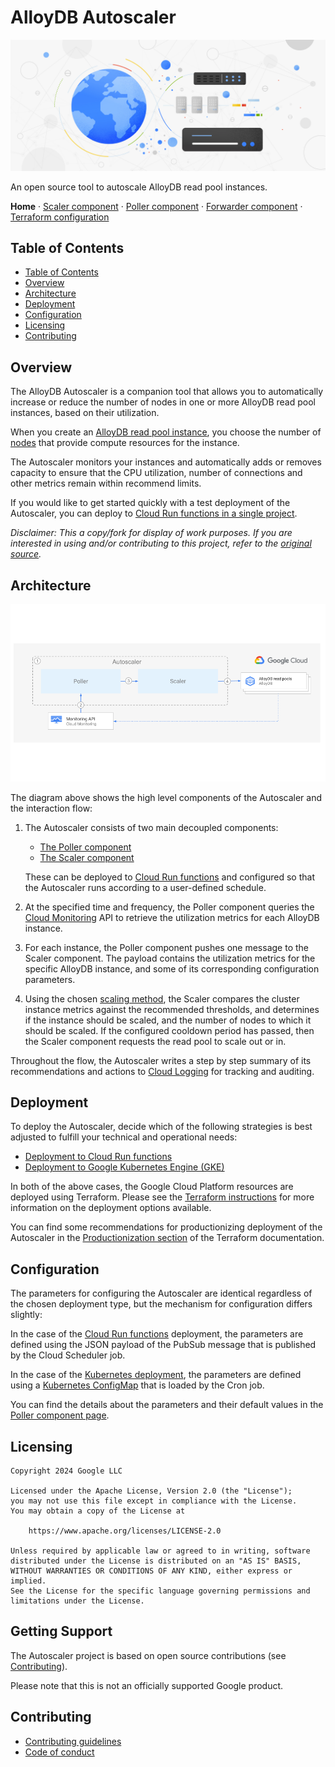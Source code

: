 # AlloyDB Autoscaler

![AlloyDB Autoscaler](./resources/hero-image.jpg)

An open source tool to autoscale AlloyDB read pool instances.

**Home** · [Scaler component](./src/alloydb-autoscaler/scaler/README.md) ·
[Poller component](./src/alloydb-autoscaler/poller/README.md) ·
[Forwarder component](./src/alloydb-autoscaler/forwarder/README.md) ·
[Terraform configuration](./terraform/README.md)

## Table of Contents

-   [Table of Contents](#table-of-contents)
-   [Overview](#overview)
-   [Architecture](#architecture)
-   [Deployment](#deployment)
-   [Configuration](#configuration)
-   [Licensing](#licensing)
-   [Contributing](#contributing)

## Overview

The AlloyDB Autoscaler is a companion tool that allows you to automatically
increase or reduce the number of nodes in one or more AlloyDB read pool
instances, based on their utilization.

When you create an [AlloyDB read pool instance][alloydb-instance], you choose
the number of [nodes][compute-capacity] that provide compute resources for the
instance.

The Autoscaler monitors your instances and automatically adds or removes
capacity to ensure that the CPU utilization, number of connections and other
metrics remain within recommend limits.

If you would like to get started quickly with a test deployment of the
Autoscaler, you can deploy to [Cloud Run functions in a single
project][single-project-deployment].

*Disclaimer: This a copy/fork for display of work purposes. If you are
interested in using and/or contributing to this project, refer to the
[original source](https://github.com/GoogleCloudPlatform/cloud-solutions/tree/main/projects/alloydb-autoscaler).*

## Architecture

![architecture-abstract](resources/architecture-abstract.png)

The diagram above shows the high level components of the Autoscaler and the
interaction flow:

1.  The Autoscaler consists of two main decoupled components:

    -   [The Poller component][autoscaler-poller]
    -   [The Scaler component][autoscaler-scaler]

    These can be deployed to [Cloud Run functions][cloud-functions] and
    configured so that the Autoscaler runs according to a user-defined schedule.

1.  At the specified time and frequency, the Poller component queries the
    [Cloud Monitoring][cloud-monitoring] API to retrieve the utilization metrics
    for each AlloyDB instance.

1.  For each instance, the Poller component pushes one message to the Scaler
    component. The payload contains the utilization metrics for the specific
    AlloyDB instance, and some of its corresponding configuration parameters.

1.  Using the chosen
    [scaling method](src/alloydb-autoscaler/scaler/README.md#scaling-methods),
    the Scaler compares the cluster instance metrics against the recommended
    thresholds, and determines if the instance should be scaled, and the number
    of nodes to which it should be scaled. If the configured cooldown period has
    passed, then the Scaler component requests the read pool to scale out or in.

Throughout the flow, the Autoscaler writes a step by step summary of its
recommendations and actions to [Cloud Logging][cloud-logging] for tracking and
auditing.

## Deployment

To deploy the Autoscaler, decide which of the following strategies is best
adjusted to fulfill your technical and operational needs:

-   [Deployment to Cloud Run functions](terraform/alloydb-autoscaler/cloud-functions/README.md)
-   [Deployment to Google Kubernetes Engine (GKE)](terraform/alloydb-autoscaler/gke/README.md)

In both of the above cases, the Google Cloud Platform resources are deployed
using Terraform. Please see the [Terraform instructions](terraform/README.md)
for more information on the deployment options available.

You can find some recommendations for productionizing deployment of the
Autoscaler in the
[Productionization section](terraform/README.md#productionization) of the
Terraform documentation.

## Configuration

The parameters for configuring the Autoscaler are identical regardless of the
chosen deployment type, but the mechanism for configuration differs slightly:

In the case of the
[Cloud Run functions](terraform/alloydb-autoscaler/cloud-functions/README.md#configuration)
deployment, the parameters are defined using the JSON payload of the PubSub
message that is published by the Cloud Scheduler job.

In the case of the
[Kubernetes deployment](terraform/alloydb-autoscaler/gke/README.md#configuration),
the parameters are defined using a [Kubernetes ConfigMap][configmap] that is
loaded by the Cron job.

You can find the details about the parameters and their default values in the
[Poller component page][autoscaler-poller].

## Licensing

```lang-none
Copyright 2024 Google LLC

Licensed under the Apache License, Version 2.0 (the "License");
you may not use this file except in compliance with the License.
You may obtain a copy of the License at

    https://www.apache.org/licenses/LICENSE-2.0

Unless required by applicable law or agreed to in writing, software
distributed under the License is distributed on an "AS IS" BASIS,
WITHOUT WARRANTIES OR CONDITIONS OF ANY KIND, either express or implied.
See the License for the specific language governing permissions and
limitations under the License.
```

## Getting Support

The Autoscaler project is based on open source contributions (see
[Contributing](README.md#contributing)).

Please note that this is not an officially supported Google product.

## Contributing

-   [Contributing guidelines][contributing-guidelines]
-   [Code of conduct][code-of-conduct]

<!-- LINKS: https://www.markdownguide.org/basic-syntax/#reference-style-links -->

[autoscaler-poller]: ./src/alloydb-autoscaler/poller/README.md
[autoscaler-scaler]: ./src/alloydb-autoscaler/scaler/README.md
[cloud-functions]: https://cloud.google.com/functions
[cloud-logging]: https://cloud.google.com/logging
[cloud-monitoring]: https://cloud.google.com/monitoring
[code-of-conduct]: ./code-of-conduct.md
[configmap]: https://kubernetes.io/docs/concepts/configuration/configmap
[compute-capacity]:
    https://cloud.google.com/alloydb/docs/instance-read-pool-create
[contributing-guidelines]: ./contributing.md
[alloydb-instance]: https://cloud.google.com/alloydb/docs/overview
[single-project-deployment]: ./terraform/alloydb-autoscaler/cloud-functions/per-project/README.md
